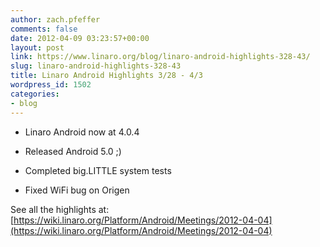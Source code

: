 ```yaml
---
author: zach.pfeffer
comments: false
date: 2012-04-09 03:23:57+00:00
layout: post
link: https://www.linaro.org/blog/linaro-android-highlights-328-43/
slug: linaro-android-highlights-328-43
title: Linaro Android Highlights 3/28 - 4/3
wordpress_id: 1502
categories:
- blog
---
```


* Linaro Android now at 4.0.4


* Released Android 5.0  ;)


* Completed big.LITTLE system tests


* Fixed WiFi bug on Origen





See all the highlights at:
[https://wiki.linaro.org/Platform/Android/Meetings/2012-04-04](https://wiki.linaro.org/Platform/Android/Meetings/2012-04-04)
